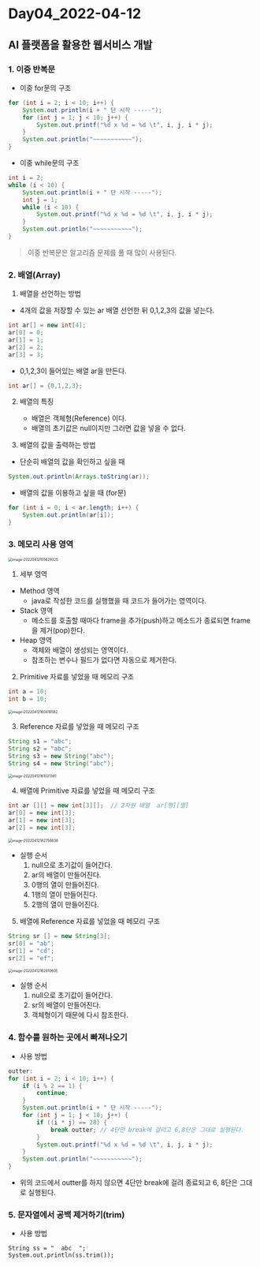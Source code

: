 # Day04_2022-04-12

## AI 플랫폼을 활용한 웹서비스 개발

### 1. 이중 반복문

- 이중 for문의 구조

```java
for (int i = 2; i < 10; i++) {
    System.out.println(i + " 단 시작 -----");
    for (int j = 1; j < 10; j++) {
        System.out.printf("%d x %d = %d \t", i, j, i * j);
    }
    System.out.println("~~~~~~~~~~~");
}
```

- 이중 while문의 구조

```java
int i = 2;
while (i < 10) {
    System.out.println(i + " 단 시작 -----");
    int j = 1;
    while (i < 10) {
        System.out.printf("%d x %d = %d \t", i, j, i * j);
    }
    System.out.println("~~~~~~~~~~~");
}
```

> 이중 반복문은 알고리즘 문제를 풀 때 많이 사용된다.

### 2. 배열(Array)

1. 배열을 선언하는 방법

- 4개의 값을 저장할 수 있는 ar 배열 선언한 뒤 0,1,2,3의 값을 넣는다.

```java
int ar[] = new int[4];
ar[0] = 0;
ar[1] = 1;
ar[2] = 2;
ar[3] = 3;
```

- 0,1,2,3이 들어있는 배열 ar을 만든다.

```java
int ar[] = {0,1,2,3};
```

2. 배열의 특징
   - 배열은 객체형(Reference) 이다.
   - 배열의 초기값은 null이지만 그러면 값을 넣을 수 없다.

3. 배열의 값을 출력하는 방법

- 단순히 배열의 값을 확인하고 싶을 때

```java
System.out.println(Arrays.toString(ar));
```

-  배열의 값을 이용하고 싶을 때 (for문)

```java
for (int i = 0; i < ar.length; i++) {
    System.out.println(ar[i]);
}
```

### 3. 메모리 사용 영역

<img src="C:\Users\hasun\AppData\Roaming\Typora\typora-user-images\image-20220412155629325.png" alt="image-20220412155629325" style="zoom: 50%;" />

1. 세부 영역

- Method 영역
  - java로 작성한 코드를 실행했을 때 코드가 들어가는 영역이다.
- Stack 영역
  - 메소드를 호출할 때마다 frame을 추가(push)하고 메소드가 종료되면 frame을 제거(pop)한다.
- Heap 영역
  - 객체와 배열이 생성되는 영역이다.
  - 참조하는 변수나 필드가 없다면 자동으로 제거한다.

2. Primitive 자료를 넣었을 때 메모리 구조

```java
int a = 10;
int b = 10;
```

<img src="C:\Users\hasun\AppData\Roaming\Typora\typora-user-images\image-20220412160416582.png" alt="image-20220412160416582" style="zoom:50%;" />

3. Reference 자료를 넣었을 때 메모리 구조

```java
String s1 = "abc";
String s2 = "abc";
String s3 = new String("abc");
String s4 = new String("abc");
```

<img src="C:\Users\hasun\AppData\Roaming\Typora\typora-user-images\image-20220412161021381.png" alt="image-20220412161021381" style="zoom:50%;" />

4. 배열에 Primitive 자료를 넣었을 때 메모리 구조

```java
int ar [][] = new int[3][];  // 2차원 배열  ar[행][열]
ar[0] = new int[3];
ar[1] = new int[3];
ar[2] = new int[3];
```

<img src="C:\Users\hasun\AppData\Roaming\Typora\typora-user-images\image-20220412182756638.png" alt="image-20220412182756638" style="zoom:50%;" />

- 실행 순서
  1. null으로 초기값이 들어간다.
  2. ar의 배열이 만들어진다.
  3. 0행의 열이 만들어진다.
  4. 1행의 열이 만들어진다.
  5. 2행의 열이 만들어진다.

5. 배열에 Reference 자료를 넣었을 때 메모리 구조

```java
String sr [] = new String[3];
sr[0] = "ab";
sr[1] = "cd";
sr[2] = "ef";
```

<img src="C:\Users\hasun\AppData\Roaming\Typora\typora-user-images\image-20220412162810605.png" alt="image-20220412162810605" style="zoom:50%;" />

- 실행 순서
  1. null으로 초기값이 들어간다.
  2. sr의 배열이 만들어진다.
  3. 객체형이기 때문에 다시 참조한다.

### 4. 함수를 원하는 곳에서 빠져나오기

- 사용 방법

```java
outter:
for (int i = 2; i < 10; i++) {
    if (i % 2 == 1) {
        continue;
    }
    System.out.println(i + " 단 시작 -----");
    for (int j = 1; j < 10; j++) {
        if ((i * j) == 28) {
            break outter; // 4단만 break에 걸리고 6,8단은 그대로 실행된다.
        }
        System.out.printf("%d x %d = %d \t", i, j, i * j);
    }
    System.out.println("~~~~~~~~~~~");
}
```

- 위의 코드에서 outter를 하지 않으면 4단만 break에 걸려 종료되고 6, 8단은 그대로 실행된다.

### 5. 문자열에서 공백 제거하기(trim)

- 사용 방법

```jav
String ss = "  abc  ";
System.out.println(ss.trim());
```